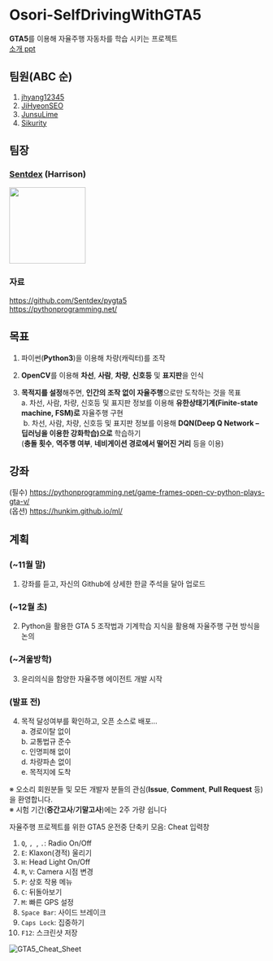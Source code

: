 # Osori-SelfDrivingWithGTA5
**GTA5**를 이용해 자율주행 자동차를 학습 시키는 프로젝트 <br>
[소개 ppt](https://github.com/HyOsori/Osori-SelfDrivingWithGTA5/blob/master/ppt/Self-Driving_Car_In_GTA5.ppt)

## 팀원(ABC 순)

1. [jhyang12345](https://github.com/jhyang12345)
2. [JiHyeonSEO](https://github.com/JiHyeonSEO)
3. [JunsuLime](https://github.com/JunsuLime)
4. [Sikurity](https://github.com/Sikurity)

## 팀장

### [Sentdex](https://github.com/Sentdex) (Harrison)<br>
[<img src="https://avatars1.githubusercontent.com/u/5905296?v=4&s=460" width="150px" />](https://github.com/Sentdex)

### 자료
https://github.com/Sentdex/pygta5 <br>
https://pythonprogramming.net/ <br>

## 목표
1. 파이썬(**Python3**)을 이용해 차량(캐릭터)를 조작

2. **OpenCV**를 이용해 **차선**, **사람**, **차량**, **신호등** 및 **표지판**을 인식

3. **목적지를 설정**해주면, **인간의 조작 없이 자율주행**으로만 도착하는 것을 목표<br>
    a. 차선, 사람, 차량, 신호등 및 표지판 정보를 이용해 **유한상태기계(Finite-state machine, FSM)로** 자율주행 구현<br>
      b. 차선, 사람, 차량, 신호등 및 표지판 정보를 이용해 **DQN(Deep Q Network – 딥러닝을 이용한 강화학습)으로** 학습하기<br>
     (**충돌 횟수**, **역주행 여부**, **네비게이션 경로에서 떨어진 거리** 등을 이용)

## 강좌

(필수) https://pythonprogramming.net/game-frames-open-cv-python-plays-gta-v/ <br>
(옵션) https://hunkim.github.io/ml/ <br>

## 계획

### (~11월 말)
1. 강좌를 듣고, 자신의 Github에 상세한 한글 주석을 달아 업로드

### (~12월 초)
2. Python을 활용한 GTA 5 조작법과 기계학습 지식을 활용해 자율주행 구현 방식을 논의

### (~겨울방학)
3.  윤리의식을 함양한 자율주행 에이전트 개발 시작

### (발표 전)
4. 목적 달성여부를 확인하고, 오픈 소스로 배포…<br>
  a. 경로이탈 없이<br>
  b. 교통법규 준수<br>
  c. 인명피해 없이<br>
  d. 차량파손 없이<br>
  e. 목적지에 도착<br>

※ 오소리 회원분들 및 모든 개발자 분들의 관심(**Issue**, **Comment**, **Pull Request** 등)을 환영합니다.<br>
※ 시험 기간(**중간고사**/**기말고사**)에는 2주 가량 쉽니다<br>



자율주행 프로젝트를 위한 GTA5 운전중 단축키 모음: Cheat 입력창

1. `Q`,  `, `, `.`: Radio On/Off
2. `E`: Klaxon(경적) 울리기
3. `H`: Head Light On/Off
4. `R`, `V`: Camera 시점 변경
5. `P`: 상호 작용 메뉴
6. `C`: 뒤돌아보기
7. `M`: 빠른 GPS 설정
8. `Space Bar`: 사이드 브레이크
9. `Caps Lock`: 집중하기
10. `F12`: 스크린샷 저장

![GTA5_Cheat_Sheet](https://github.com/Sikurity/Osori-SelfDrivingWithGTA5/blob/master/resources/imgs/GTA5_Cheat_Sheet.png?raw=true)
